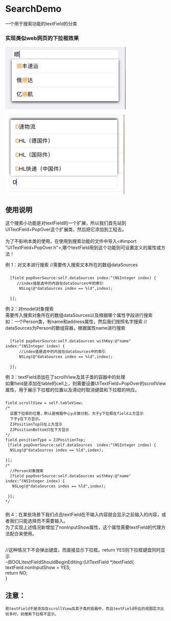 # SearchDemo
一个用于搜索功能的textField的分类

### 实现类似web网页的下拉框效果
![image](https://github.com/zhuzhuxingtianxia/SearchDemo/blob/master/1.png)

![image](https://github.com/zhuzhuxingtianxia/SearchDemo/blob/master/2.png)

## 使用说明
  这个搜索小功能是对textField的一个扩展，所以我们首先站到UITextField+PopOver这个扩展类，然后把它添加到工程去。
<br>
<br>
  为了不影响本类的使用，在使用到搜索功能的文件中导入<#import "UITextField+PopOver.h">,哪个textField用到这个功能则可设置定义的属性或方法！

例 1：对文本进行搜索
        //需要传入搜索文本所在的数组dataSources
###
      [field popOverSource:self.dataSources index:^(NSInteger index) {
         //index值是选中的内容在dataSources中的索引
          NSLog(@"dataSources index == %ld",index);

      }];

例 2：对model对象搜索
    <br>需要传入搜索对象所在的数组dataSources以及根据哪个属性字段进行搜索
    <br> 如：一个Person类，有name和address属性，然后我们按照名字搜索
      // dataSources为Person的数组容器，根据属性name进行搜索
###    
      [field popOverSource:self.dataSources withKey:@"name" index:^(NSInteger index) {
          //index值是选中的内容在dataSources中的索引
          NSLog(@"dataSources index == %ld",index);

      }];
     

例 3：textField添加在了scrollView及其子类的容器中的处理
    <br>如果field是添加在table的cell上，则需要设置UITextField+PopOver的scrollView属性，用于展示下拉框的位置以及滑动时取消键盘和下拉框的响应。
###
    field.scrollView = self.tableView;
    /*
      设置下拉框的位置，默认是根据中心y点做分割，大于y下拉框在field上方显示
      下于y在下方显示。
      ZJPositionTop只在上方显示
      ZJPositionBottom只在下方显示
    */
    field.positionType = ZJPositionTop;
     [field popOverSource:self.dataSources  index:^(NSInteger index) {
      NSLog(@"dataSources index == %ld",index);

    }];
    /*
      //Person对象搜索
      [field popOverSource:self.dataSources withKey:@"name" index:^(NSInteger index) {
       NSLog(@"dataSources index == %ld",index);

     }];
    */
###

例 4：在某些场景下我们点击textField在不输入内容就会显示之前输入的内容，或者我们只能选择而不需要输入。
    <br>为了实现上述情况新增加了nonInputShow属性，这个属性需要textField的代理方法配合来使用。

<br>//这种情况下不会弹出键盘，而直接显示下拉框。return YES则下拉框键盘同时显示
 <br> -(BOOL)textFieldShouldBeginEditing:(UITextField *)textField{
         <br> textField.nonInputShow = YES;
         <br> return NO;
  <br>}
###

## 注意：
    若textField不是添加在scrollView及其子类的容器中，而且textField所在的视图层次比较多时，则搜索下拉框不显示。


###

